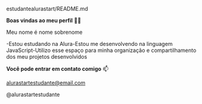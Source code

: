estudantealurastart/README.md

**Boas vindas ao meu perfil** 💙💙

Meu nome é nome sobrenome

-Estou estudando na Alura-Estou me desenvolvendo na linguagem JavaScript-Utilizo esse espaço para minha organização e compartilhamento dos meu projetos desenvolvidos

**Você pode entrar em contato comigo** 📫

alurastartestudante@email.com

@alurastartestudante
